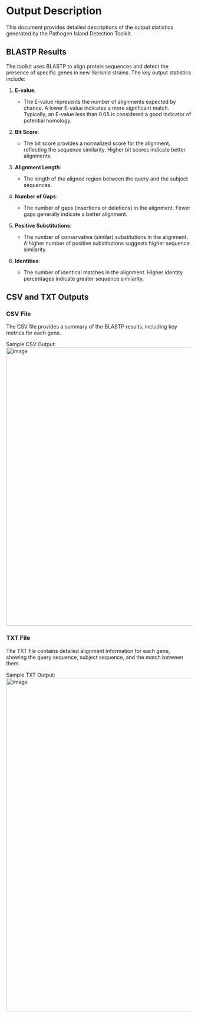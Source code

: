 # Output Description

This document provides detailed descriptions of the output statistics generated by the Pathogen Island Detection Toolkit.

## BLASTP Results

The toolkit uses BLASTP to align protein sequences and detect the presence of specific genes in new *Yersinia* strains. The key output statistics include:

1. **E-value**:
   - The E-value represents the number of alignments expected by chance. A lower E-value indicates a more significant match. Typically, an E-value less than 0.05 is considered a good indicator of potential homology.

2. **Bit Score**:
   - The bit score provides a normalized score for the alignment, reflecting the sequence similarity. Higher bit scores indicate better alignments.

3. **Alignment Length**:
   - The length of the aligned region between the query and the subject sequences.

4. **Number of Gaps**:
   - The number of gaps (insertions or deletions) in the alignment. Fewer gaps generally indicate a better alignment.

5. **Positive Substitutions**:
   - The number of conservative (similar) substitutions in the alignment. A higher number of positive substitutions suggests higher sequence similarity.

6. **Identities**:
   - The number of identical matches in the alignment. Higher identity percentages indicate greater sequence similarity.

## CSV and TXT Outputs

### CSV File
The CSV file provides a summary of the BLASTP results, including key metrics for each gene.

Sample CSV Output:
<img width="755" alt="image" src="https://github.com/sapir-mardan/pathogen-genomic-analysis-toolkit/assets/92859243/85a92bd3-f5d5-49b4-a3e7-05d7502c5911">

### TXT File
The TXT file contains detailed alignment information for each gene, showing the query sequence, subject sequence, and the match between them.

Sample TXT Output:
<img width="906" alt="image" src="https://github.com/sapir-mardan/pathogen-genomic-analysis-toolkit/assets/92859243/73d7eab1-6819-4e5a-be24-a819f6134f09">

